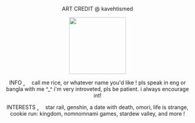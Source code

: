 <p align="center">
ART CREDIT @ kavehtismed
</p>

<p align="center">
<img src="https://github.com/user-attachments/assets/03cd3854-d888-4719-ba79-34672334f8ff" height=150px}/>
</p>

<p align="center">
INFO ˳ ⠀ call me rice, or whatever name you'd like ! pls speak in eng or bangla with me ^_^ i'm very introveted, pls be patient. i always encourage int!
</p>

<p align="center">
INTERESTS ˳ ⠀ star rail, genshin, a date with death, omori, life is strange, cookie run: kingdom, nomnomnami games, stardew valley, and more !
</p>
